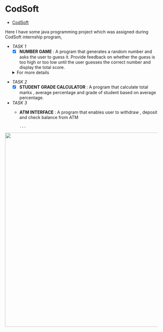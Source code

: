 # CodSoft
- [CodSoft](https://www.codsoft.in/)


Here I have some java programming project which was assigned during CodSoft internship program,
- _TASK 1_
   - [X] **NUMBER GAME** : A program that generates a random number and asks the user to guess it. Provide feedback on whether the guess is too high or too low until the user guesses the correct number and display the total score.
   <details><summary>For more details</summary><img src="https://github.com/riteskumar/CodSoft/assets/93830633/dfcca213-4af1-4d81-a40b-74e01f1251e6" />
</details>

- _TASK 2_
  - [X] **STUDENT GRADE CALCULATOR** : A program that calculate total marks , average percentage and grade of student based on average percentage.
- _TASK 3_
  - **ATM INTERFACE** : A program that enables user to withdraw , deposit and check balance from ATM

        ...
<img src ="https://github.com/riteskumar/CodSoft/assets/93830633/eda126b3-3b6c-40db-99fe-70a7a839fd49" height="640px" width="900px"/>
